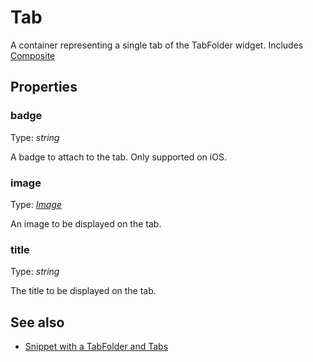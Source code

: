 ---
---
# Tab
A container representing a single tab of the TabFolder widget.
Includes [Composite](Composite.md)

## Properties
### badge
Type: *string*

A badge to attach to the tab. Only supported on iOS.
### image
Type: *[Image](../types.md#image)*

An image to be displayed on the tab.
### title
Type: *string*

The title to be displayed on the tab.

## See also
- [Snippet with a TabFolder and Tabs](https://github.com/eclipsesource/tabris-js/blob/v1.6.0/snippets/tabfolder/tabfolder.js)
